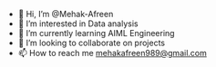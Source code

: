 - 👋 Hi, I’m @Mehak-Afreen
- 👀 I’m interested in Data analysis
- 🌱 I’m currently learning AIML Engineering
- 💞️ I’m looking to collaborate on projects
- 📫 How to reach me mehakafreen989@gmail.com

<!---
Mehak-Afreen/Mehak-Afreen is a ✨ special ✨ repository because its `README.md` (this file) appears on your GitHub profile.
You can click the Preview link to take a look at your changes.
--->
